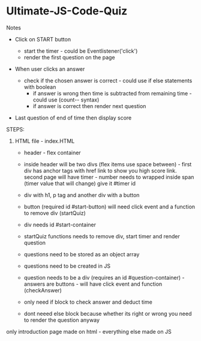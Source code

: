 # Ultimate-JS-Code-Quiz

Notes


- Click on START button 
    - start the timer - could be Eventlistener('click')
    - render the first question on the page

- When user clicks an answer    
    - check if the chosen answer is correct - could use if else statements with boolean
        - if answer is wrong then time is subtracted from remaining time - could use (count-- syntax)
        - if answer is correct then render next question

- Last question of end of time then display score

STEPS:

1) HTML file - index.HTML
    - header - flex container
    - inside header will be two divs (flex items use space between) - first div has anchor tags with
    href link to show you high score link. second page will have timer - number needs to wrapped inside span (timer value that will change) give it #timer id
    - div with h1, p tag and another div with a button
    - button (required id #start-button) will need click event and a function to remove div (startQuiz)
    - div needs id #start-container

    - startQuiz functions needs to remove div, start timer and render question

    - questions need to be stored as an object array
    - questions need to be created in JS
    - question needs to be a div (requires an id #question-container) - answers are buttons - will have click event and function (checkAnswer)
    - only need if block to check answer and deduct time
    - dont neeed else block because whether its right or wrong you need to render the question anyway

only introduction page made on html - everything else made on JS